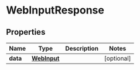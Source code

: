 

# WebInputResponse

## Properties

Name | Type | Description | Notes
------------ | ------------- | ------------- | -------------
**data** | [**WebInput**](WebInput.md) |  |  [optional]



